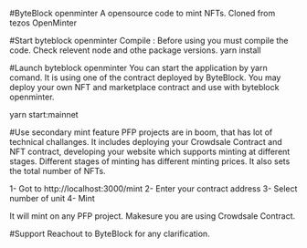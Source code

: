 #ByteBlock openminter
A opensource code to mint NFTs. Cloned from tezos OpenMinter

#Start byteblock openminter
Compile : Before using you must compile the code. Check relevent node and othe package versions.
yarn install

#Launch byteblock openminter
You can start the application by yarn comand. It is using one of the contract deployed by ByteBlock. You may deploy your own NFT and marketplace
contract and use with byteblock openminter.

yarn start:mainnet

#Use secondary mint feature
PFP projects are in boom, that has lot of technical challanges. It includes deploying your Crowdsale Contract and NFT contract, developing your website which
supports minting at different stages. Different stages of minting has different minting prices. It also sets the total number of NFTs.

1- Got to http://localhost:3000/mint
2- Enter your contract address
3- Select number of unit
4- Mint

It will mint on any PFP project. Makesure you are using Crowdsale Contract.

#Support
Reachout to ByteBlock for any clarification. 

